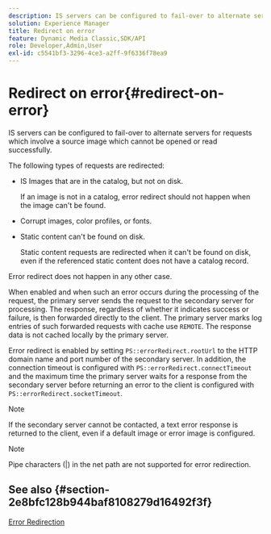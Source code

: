 ```yaml
---
description: IS servers can be configured to fail-over to alternate servers for requests which involve a source image which cannot be opened or read successfully.
solution: Experience Manager
title: Redirect on error
feature: Dynamic Media Classic,SDK/API
role: Developer,Admin,User
exl-id: c5541bf3-3296-4ce3-a2ff-9f6336f78ea9
---
```

# Redirect on error{#redirect-on-error}

IS servers can be configured to fail-over to alternate servers for requests which involve a source image which cannot be opened or read successfully.

The following types of requests are redirected:

* IS Images that are in the catalog, but not on disk.

  If an image is not in a catalog, error redirect should not happen when the image can't be found. 

* Corrupt images, color profiles, or fonts. 
* Static content can't be found on disk.

  Static content requests are redirected when it can't be found on disk, even if the referenced static content does not have a catalog record.

Error redirect does not happen in any other case.

When enabled and when such an error occurs during the processing of the request, the primary server sends the request to the secondary server for processing. The response, regardless of whether it indicates success or failure, is then forwarded directly to the client. The primary server marks log entries of such forwarded requests with cache use `REMOTE`. The response data is not cached locally by the primary server.

Error redirect is enabled by setting `PS::errorRedirect.rootUrl` to the HTTP domain name and port number of the secondary server. In addition, the connection timeout is configured with `PS::errorRedirect.connectTimeout` and the maximum time the primary server waits for a response from the secondary server before returning an error to the client is configured with `PS::errorRedirect.socketTimeout`.

>[!NOTE]
>
>If the secondary server cannot be contacted, a text error response is returned to the client, even if a default image or error image is configured.

>[!NOTE]
>
>Pipe characters (|) in the net path are not supported for error redirection.

## See also {#section-2e8bfc128b944baf8108279d16492f3f}

[Error Redirection](../../../is-api/image-serving-api-ref/c-configuration-and-administration/c-server-settings/r-error-redirection.md#reference-268b1bf6ce1b44bb979727c6f5daf1ac)

